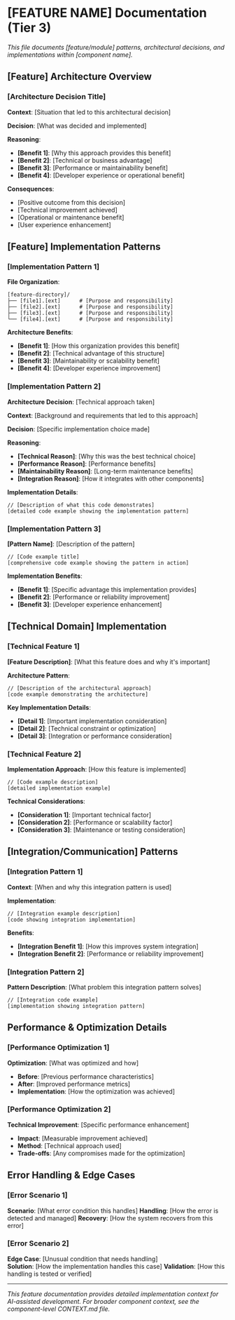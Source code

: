 # [FEATURE NAME] Documentation (Tier 3)

_This file documents [feature/module] patterns, architectural decisions, and
implementations within [component name]._

## [Feature] Architecture Overview

### [Architecture Decision Title]

**Context**: [Situation that led to this architectural decision]

**Decision**: [What was decided and implemented]

**Reasoning**:

- **[Benefit 1]**: [Why this approach provides this benefit]
- **[Benefit 2]**: [Technical or business advantage]
- **[Benefit 3]**: [Performance or maintainability benefit]
- **[Benefit 4]**: [Developer experience or operational benefit]

**Consequences**:

- [Positive outcome from this decision]
- [Technical improvement achieved]
- [Operational or maintenance benefit]
- [User experience enhancement]

## [Feature] Implementation Patterns

### [Implementation Pattern 1]

**File Organization**:

```
[feature-directory]/
├── [file1].[ext]      # [Purpose and responsibility]
├── [file2].[ext]      # [Purpose and responsibility]
├── [file3].[ext]      # [Purpose and responsibility]
└── [file4].[ext]      # [Purpose and responsibility]
```

**Architecture Benefits**:

- **[Benefit 1]**: [How this organization provides this benefit]
- **[Benefit 2]**: [Technical advantage of this structure]
- **[Benefit 3]**: [Maintainability or scalability benefit]
- **[Benefit 4]**: [Developer experience improvement]

### [Implementation Pattern 2]

**Architecture Decision**: [Technical approach taken]

**Context**: [Background and requirements that led to this approach]

**Decision**: [Specific implementation choice made]

**Reasoning**:

- **[Technical Reason]**: [Why this was the best technical choice]
- **[Performance Reason]**: [Performance benefits]
- **[Maintainability Reason]**: [Long-term maintenance benefits]
- **[Integration Reason]**: [How it integrates with other components]

**Implementation Details**:

```[language]
// [Description of what this code demonstrates]
[detailed code example showing the implementation pattern]
```

### [Implementation Pattern 3]

**[Pattern Name]**: [Description of the pattern]

```[language]
// [Code example title]
[comprehensive code example showing the pattern in action]
```

**Implementation Benefits**:

- **[Benefit 1]**: [Specific advantage this implementation provides]
- **[Benefit 2]**: [Performance or reliability improvement]
- **[Benefit 3]**: [Developer experience enhancement]

## [Technical Domain] Implementation

### [Technical Feature 1]

**[Feature Description]**: [What this feature does and why it's important]

**Architecture Pattern**:

```[language]
// [Description of the architectural approach]
[code example demonstrating the architecture]
```

**Key Implementation Details**:

- **[Detail 1]**: [Important implementation consideration]
- **[Detail 2]**: [Technical constraint or optimization]
- **[Detail 3]**: [Integration or performance consideration]

### [Technical Feature 2]

**Implementation Approach**: [How this feature is implemented]

```[language]
// [Code example description]
[detailed implementation example]
```

**Technical Considerations**:

- **[Consideration 1]**: [Important technical factor]
- **[Consideration 2]**: [Performance or scalability factor]
- **[Consideration 3]**: [Maintenance or testing consideration]

## [Integration/Communication] Patterns

### [Integration Pattern 1]

**Context**: [When and why this integration pattern is used]

**Implementation**:

```[language]
// [Integration example description]
[code showing integration implementation]
```

**Benefits**:

- **[Integration Benefit 1]**: [How this improves system integration]
- **[Integration Benefit 2]**: [Performance or reliability improvement]

### [Integration Pattern 2]

**Pattern Description**: [What problem this integration pattern solves]

```[language]
// [Integration code example]
[implementation showing integration pattern]
```

## Performance & Optimization Details

### [Performance Optimization 1]

**Optimization**: [What was optimized and how]

- **Before**: [Previous performance characteristics]
- **After**: [Improved performance metrics]
- **Implementation**: [How the optimization was achieved]

### [Performance Optimization 2]

**Technical Improvement**: [Specific performance enhancement]

- **Impact**: [Measurable improvement achieved]
- **Method**: [Technical approach used]
- **Trade-offs**: [Any compromises made for the optimization]

## Error Handling & Edge Cases

### [Error Scenario 1]

**Scenario**: [What error condition this handles] **Handling**: [How the error
is detected and managed] **Recovery**: [How the system recovers from this error]

### [Error Scenario 2]

**Edge Case**: [Unusual condition that needs handling]  
**Solution**: [How the implementation handles this case] **Validation**: [How
this handling is tested or verified]

---

_This feature documentation provides detailed implementation context for
AI-assisted development. For broader component context, see the component-level
CONTEXT.md file._
